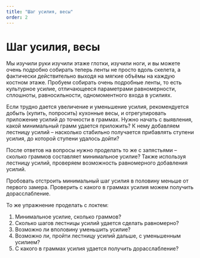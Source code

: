 ```yaml
---
title: "Шаг усилия, весы"
order: 2
---
```


# Шаг усилия, весы

Мы изучили руки изучили этаже глотки, изучили ноги, и вы можете очень подробно собирать теперь ленты не просто вдоль скелета, а фактически действительно выходя на мягкие объёмы на каждую костном этаже. Пробуем собирать очень подробные ленты, то есть культурное усилие, отличающееся параметрами равномерности, сплошноты, равносильности, одномоментного входа в усилиях.

Если трудно дается увеличение и уменьшение усилия, рекомендуется добыть (купить, попросить) кухонные весы, и отрегулировать приложение усилий до точности в граммах. Нужно начать с выявления, какой минимальный грамм удается приложить? К нему добавляем лестницу усилий – насколько стабильно получается прибавлять ступени усилия, до которой ступени удалось дойти?

После ответов на вопросы нужно проделать то же с запястьями – сколько граммов составляет минимальное усилие? Также используя лестницу усилий, проверяем возможность равномерного добавления усилий.

Пробовать отстроить минимальный шаг усилия в половину меньше от первого замера. Проверить с какого в граммах усилия можем получить дорасслабление.

То же упражнение проделать с локтем:

1. Минимальное усилие, сколько граммов?
2. Сколько шагов лестницы усилий удается сделать равномерно?
3. Возможно ли вполовину уменьшить усилие?
4. Возможно ли, пройти лестницу усилий дальше, с уменьшенным усилием?
5. С какого в граммах усилия удается получить дорасслабление?